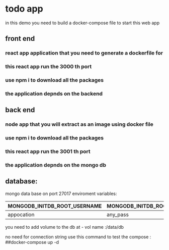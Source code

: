 # todo app

in this demo you need to build a docker-compose file to start this web app

## front end 
### react app application that you need to generate a dockerfile for
### this react app run the 3000 th port 
### use npm i to download all the packages 
### the application depnds on the backend 

## back end 
### node app that you will extract as an image using docker file 
### use npm i to download all the packages 
### this react app run the 3001 th port 
### the application depnds on the mongo db  

## database:
mongo data base 
on port 27017
enviroment variables:

|  MONGODB_INITDB_ROOT_USERNAME  | MONGODB_INITDB_ROOT_PASSWORD |
| ------------------------------ | ---------------------------- |
| appocation                     | any_pass                     |

you need to add volume to the db at - vol name :/data/db

no need for connection string 
use this command to test the compose :
##docker-compose up -d  
